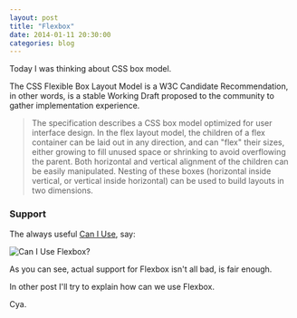 ```yaml
---
layout: post
title: "Flexbox"
date: 2014-01-11 20:30:00
categories: blog
---
```


Today I was thinking about CSS box model.

The CSS Flexible Box Layout Model is a W3C Candidate Recommendation, in other words, is a stable Working Draft proposed to the community to gather implementation experience.

> The specification describes a CSS box model optimized for user interface design. In the flex layout model, the children of a flex container can be laid out in any direction, and can "flex" their sizes, either growing to fill unused space or shrinking to avoid overflowing the parent. Both horizontal and vertical alignment of the children can be easily manipulated. Nesting of these boxes (horizontal inside vertical, or vertical inside horizontal) can be used to build layouts in two dimensions.

### Support

The always useful <a href="http://beta.caniuse.com" target="_blank">Can I Use</a>, say:

<img src="/img/caniuse-flexbox.jpg" alt="Can I Use Flexbox?">

As you can see, actual support for Flexbox isn't all bad, is fair enough.

In other post I'll try to explain how can we use Flexbox.

Cya.